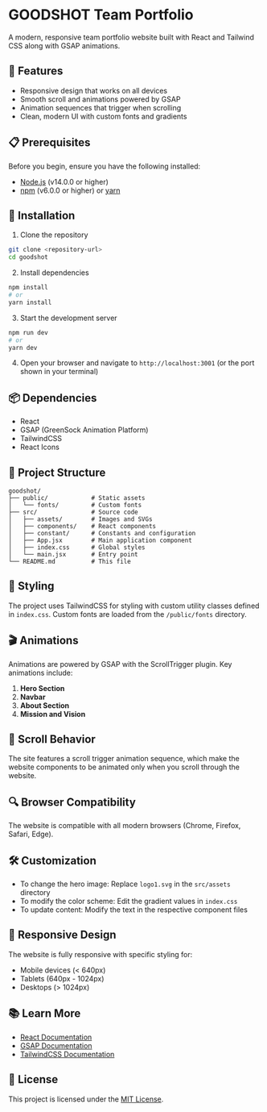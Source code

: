 # GOODSHOT Team Portfolio

A modern, responsive team portfolio website built with React and Tailwind CSS along with GSAP animations.

## 🚀 Features

- Responsive design that works on all devices
- Smooth scroll and animations powered by GSAP
- Animation sequences that trigger when scrolling
- Clean, modern UI with custom fonts and gradients

## 📋 Prerequisites

Before you begin, ensure you have the following installed:

- [Node.js](https://nodejs.org/) (v14.0.0 or higher)
- [npm](https://www.npmjs.com/) (v6.0.0 or higher) or [yarn](https://yarnpkg.com/)

## 🔧 Installation

1. Clone the repository

```bash
git clone <repository-url>
cd goodshot
```

2. Install dependencies

```bash
npm install
# or
yarn install
```

3. Start the development server

```bash
npm run dev
# or
yarn dev
```

4. Open your browser and navigate to `http://localhost:3001` (or the port shown in your terminal)

## 📦 Dependencies

- React
- GSAP (GreenSock Animation Platform)
- TailwindCSS
- React Icons

## 🧰 Project Structure

```
goodshot/
├── public/            # Static assets
│   └── fonts/         # Custom fonts
├── src/               # Source code
│   ├── assets/        # Images and SVGs
│   ├── components/    # React components
│   ├── constant/      # Constants and configuration
│   ├── App.jsx        # Main application component
│   ├── index.css      # Global styles
│   └── main.jsx       # Entry point
└── README.md          # This file
```

## 🎨 Styling

The project uses TailwindCSS for styling with custom utility classes defined in `index.css`. Custom fonts are loaded from the `/public/fonts` directory.

## 🎬 Animations

Animations are powered by GSAP with the ScrollTrigger plugin. Key animations include:

1. **Hero Section**
2. **Navbar**
3. **About Section**
4. **Mission and Vision**

## 🔄 Scroll Behavior

The site features a scroll trigger animation sequence, which make the website components to be animated only when you scroll through the website.

## 🔍 Browser Compatibility

The website is compatible with all modern browsers (Chrome, Firefox, Safari, Edge).

## 🛠️ Customization

- To change the hero image: Replace `logo1.svg` in the `src/assets` directory
- To modify the color scheme: Edit the gradient values in `index.css`
- To update content: Modify the text in the respective component files

## 📱 Responsive Design

The website is fully responsive with specific styling for:

- Mobile devices (< 640px)
- Tablets (640px - 1024px)
- Desktops (> 1024px)

## 📚 Learn More

- [React Documentation](https://reactjs.org/)
- [GSAP Documentation](https://greensock.com/docs/)
- [TailwindCSS Documentation](https://tailwindcss.com/docs)

## 📄 License

This project is licensed under the [MIT License](LICENSE).
